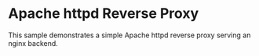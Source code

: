 # Apache httpd Reverse Proxy

This sample demonstrates a simple Apache httpd reverse proxy serving an nginx backend. 